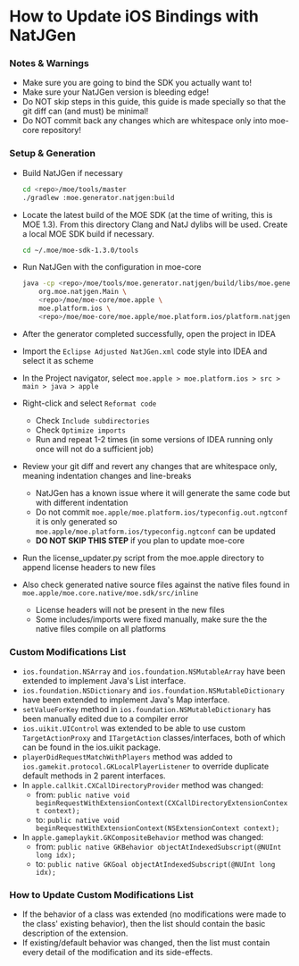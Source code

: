 # How to Update iOS Bindings with NatJGen

### Notes & Warnings

* Make sure you are going to bind the SDK you actually want to!
* Make sure your NatJGen version is bleeding edge!
* Do NOT skip steps in this guide, this guide is made specially so that the git diff can (and must) be minimal!
* Do NOT commit back any changes which are whitespace only into moe-core repository!

### Setup & Generation

* Build NatJGen if necessary

	```sh
	cd <repo>/moe/tools/master
	./gradlew :moe.generator.natjgen:build
	```

* Locate the latest build of the MOE SDK (at the time of writing, this is MOE 1.3). From this directory Clang and NatJ dylibs will be used. Create a local MOE SDK build if necessary.
	
	```sh
	cd ~/.moe/moe-sdk-1.3.0/tools
	```

* Run NatJGen with the configuration in moe-core

	```sh
	java -cp <repo>/moe/tools/moe.generator.natjgen/build/libs/moe.generator.natjgen.jar \
	    org.moe.natjgen.Main \
	    <repo>/moe/moe-core/moe.apple \
	    moe.platform.ios \
	    <repo>/moe/moe-core/moe.apple/moe.platform.ios/platform.natjgen
	```

* After the generator completed successfully, open the project in IDEA
* Import the `Eclipse Adjusted NatJGen.xml` code style into IDEA and select it as scheme
* In the Project navigator, select `moe.apple > moe.platform.ios > src > main > java > apple`
* Right-click and select `Reformat code`
	* Check `Include subdirectories`
	* Check `Optimize imports`
	* Run and repeat 1-2 times (in some versions of IDEA running only once will not do a sufficient job)
* Review your git diff and revert any changes that are whitespace only, meaning indentation changes and line-breaks
	* NatJGen has a known issue where it will generate the same code but with different indentation
	* Do not commit `moe.apple/moe.platform.ios/typeconfig.out.ngtconf` it is only generated so `moe.apple/moe.platform.ios/typeconfig.ngtconf` can be updated
	* **DO NOT SKIP THIS STEP** if you plan to update moe-core
* Run the license_updater.py script from the moe.apple directory to append license headers to new files
* Also check generated native source files against the native files found in `moe.apple/moe.core.native/moe.sdk/src/inline`
	* License headers will not be present in the new files
	* Some includes/imports were fixed manually, make sure the the native files compile on all platforms

### Custom Modifications List

* `ios.foundation.NSArray` and `ios.foundation.NSMutableArray` have been extended to implement Java's List interface.
* `ios.foundation.NSDictionary` and `ios.foundation.NSMutableDictionary` have been extended to implement Java's Map interface.
* `setValueForKey` method in `ios.foundation.NSMutableDictionary` has been manually edited due to a compiler error
* `ios.uikit.UIControl` was extended to be able to use custom `TargetActionProxy` and `ITargetAction` classes/interfaces, both of which can be found in the ios.uikit package.
* `playerDidRequestMatchWithPlayers` method was added to `ios.gamekit.protocol.GKLocalPlayerListener` to override duplicate default methods in 2 parent interfaces.
* In `apple.callkit.CXCallDirectoryProvider` method was changed:
	* from: `public native void beginRequestWithExtensionContext(CXCallDirectoryExtensionContext context);`
	* to: `public native void beginRequestWithExtensionContext(NSExtensionContext context);`
* In `apple.gameplaykit.GKCompositeBehavior` method was changed:
	* from: `public native GKBehavior objectAtIndexedSubscript(@NUInt long idx);`
	* to: `public native GKGoal objectAtIndexedSubscript(@NUInt long idx);`

### How to Update Custom Modifications List

* If the behavior of a class was extended (no modifications were made to the class' existing behavior), then the list should contain the basic description of the extension.
* If existing/default behavior was changed, then the list must contain every detail of the modification and its side-effects.
